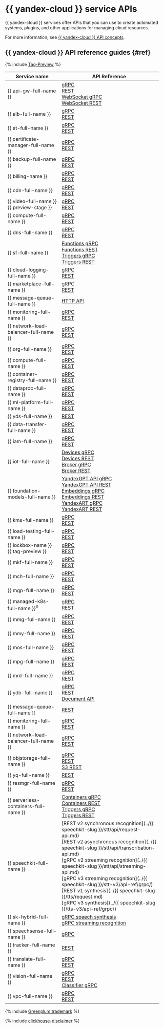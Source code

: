 # {{ yandex-cloud }} service APIs

{{ yandex-cloud }} services offer APIs that you can use to create automated systems, plugins, and other applications for managing cloud resources.

For more information, see [{{ yandex-cloud }} API concepts](../api-design-guide/).

## {{ yandex-cloud }} API reference guides {#ref}

{% include [Tag-Preview](../_includes/tag-preview.md) %}


| Service name | API Reference |
| ---------------- | --------------- |
| {{ api-gw-full-name }}                  | [gRPC](../api-gateway/apigateway/api-ref/grpc/)<br>[REST](../api-gateway/apigateway/api-ref/)<br>[WebSocket gRPC](../api-gateway/apigateway/websocket/api-ref/grpc/)<br>[WebSocket REST](../api-gateway/apigateway/websocket/api-ref/) |
| {{ alb-full-name }}                     | [gRPC](../application-load-balancer/api-ref/grpc/)<br>[REST](../application-load-balancer/api-ref/) |
| {{ at-full-name }}                      | [gRPC](../audit-trails/api-ref/grpc)<br>[REST](../audit-trails/api-ref/) |
| {{ certificate-manager-full-name }}     | [gRPC](../certificate-manager/api-ref/grpc/)<br>[REST](../certificate-manager/api-ref/) |
| {{ backup-full-name }}                  | [gRPC](../backup/backup/api-ref/grpc/)<br>[REST](../backup/backup/api-ref/) |
| {{ billing-name }}                      | [gRPC](../billing/api-ref/grpc/)<br>[REST](../billing/api-ref/) |
| {{ cdn-full-name }}                     | [gRPC](../cdn/api-ref/grpc/)<br>[REST](../cdn/api-ref/) |
| {{ video-full-name }} {{ preview-stage }} | [gRPC](../video/api-ref/grpc/)<br>[REST](../video/api-ref/) |
| {{ compute-full-name }}                 | [gRPC](../compute/api-ref/grpc)<br>[REST](../compute/api-ref/) |
| {{ dns-full-name }}                     | [gRPC](../dns/api-ref/grpc/)<br>[REST](../dns/api-ref/) |
| {{ sf-full-name }}                      | [Functions gRPC](../functions/functions/api-ref/grpc/)<br>[Functions REST](../functions/functions/api-ref/)<br>[Triggers gRPC](../functions/triggers/api-ref/grpc/)<br>[Triggers REST](../functions/triggers/api-ref/) |
| {{ cloud-logging-full-name }}           | [gRPC](../logging/api-ref/grpc/)<br>[REST](../logging/api-ref/) |
| {{ marketplace-full-name }}             | [gRPC](../marketplace/api-ref/grpc/)<br>[REST](../marketplace/api-ref/) |
| {{ message-queue-full-name }}           | [HTTP API](../message-queue/api-ref/) |
| {{ monitoring-full-name }}              | [gRPC](../monitoring/api-ref/api-ref-grpc/)<br>[REST](../monitoring/api-ref/) |
| {{ network-load-balancer-full-name }}   | [gRPC](../api-ref/grpc/)<br>[REST](../api-ref/) |
| {{ org-full-name }}                     | [gRPC](../organization/api-ref/grpc/)<br>[REST](../organization/api-ref/) |
| {{ compute-full-name }}                 | [gRPC](../compute/api-ref/grpc/)<br>[REST](../compute/api-ref/) |
| {{ container-registry-full-name }}      | [gRPC](../container-registry/api-ref/grpc/)<br>[REST](../container-registry/api-ref/) |
| {{ dataproc-full-name }}                | [gRPC](../data-proc/api-ref/grpc/)<br>[REST](../data-proc/api-ref/) |
| {{ ml-platform-full-name }}             | [gRPC](../datasphere/api-ref/grpc/)<br>[REST](../datasphere/api-ref/) |
| {{ yds-full-name }}                     | [REST](../data-streams/kinesisapi/api-ref.md) |
| {{ data-transfer-full-name }}           | [gRPC](../data-transfer/api-ref/grpc/)<br>[REST](../data-transfer/api-ref/) |
| {{ iam-full-name }}                     | [gRPC](../iam/api-ref/grpc/)<br>[REST](../iam/api-ref/) |
| {{ iot-full-name }}                     | [Devices gRPC](../iot-core/api-ref/grpc/)<br>[Devices REST](../iot-core/api-ref/)<br>[Broker gRPC](../iot-core/broker/api-ref/grpc/)<br>[Broker REST](../iot-core/broker/api-ref/) |
| {{ foundation-models-full-name }}                   | [YandexGPT API gRPC](../foundation-models/text-generation/api-ref/grpc/)<br>[YandexGPT API REST](../foundation-models/text-generation/api-ref/)<br>[Embeddings gRPC](../foundation-models/embeddings/api-ref/grpc/)<br>[Embeddings REST](../foundation-models/embeddings/api-ref/)<br>[YandexART gRPC](../foundation-models/image-generation/api-ref/grpc/)<br>[YandexART REST](../foundation-models/image-generation/api-ref/) |
| {{ kms-full-name }}                     | [gRPC](../kms/api-ref/grpc/)<br>[REST](../kms/api-ref/) |
| {{ load-testing-full-name }}            | [gRPC](../load-testing/user/api-ref/grpc/)<br>[REST](../load-testing/user/api-ref/) |
| {{ lockbox-name }} {{ tag-preview }} | [gRPC](../lockbox/api-ref/grpc/)<br>[REST](../lockbox/api-ref/) |
| {{ mkf-full-name }}                     | [gRPC](../managed-kafka/api-ref/grpc/)<br>[REST](../managed-kafka/api-ref/) |
| {{ mch-full-name }}                     | [gRPC](../managed-clickhouse/api-ref/grpc/)<br>[REST](../managed-clickhouse/api-ref/) |
| {{ mgp-full-name }}                     | [gRPC](../managed-greenplum/api-ref/grpc/)<br>[REST](../managed-greenplum/api-ref/) |
| {{ managed-k8s-full-name }}<sup>®</sup> | [gRPC](../managed-kubernetes/api-ref/grpc/)<br>[REST](../managed-kubernetes/api-ref/) |
| {{ mmg-full-name }}                     | [gRPC](../managed-mongodb/api-ref/grpc/)<br>[REST](../managed-mongodb/api-ref/) |
| {{ mmy-full-name }}                     | [gRPC](../managed-mysql/api-ref/grpc/)<br>[REST](../managed-mysql/api-ref/) |
| {{ mos-full-name }}                     | [gRPC](../managed-opensearch/api-ref/grpc/)<br>[REST](../managed-opensearch/api-ref/) |
| {{ mpg-full-name }}                     | [gRPC](../managed-postgresql/api-ref/grpc/)<br>[REST](../managed-postgresql/api-ref/) |
| {{ mrd-full-name }}                     | [gRPC](../managed-redis/api-ref/grpc/)<br>[REST](../managed-redis/api-ref/) |
| {{ ydb-full-name }}                     | [gRPC](../ydb/api-ref/grpc/)<br>[REST](../ydb/api-ref/)<br>[Document API](../ydb/docapi/api-ref/) |
| {{ message-queue-full-name }}           | [REST](../message-queue/api-ref/) |
| {{ monitoring-full-name }}              | [gRPC](../monitoring/api-ref/api-ref-grpc/)<br>[REST](../monitoring/api-ref/) |
| {{ network-load-balancer-full-name }}   | [gRPC](../network-load-balancer/api-ref/grpc/)<br>[REST](../network-load-balancer/api-ref/) |
| {{ objstorage-full-name }}              | [gRPC](../storage/api-ref/grpc/)<br>[REST](../storage/api-ref/)<br>[S3 REST](../storage/s3/) |
| {{ yq-full-name }}                      | [REST](../query/api/) |
| {{ resmgr-full-name }}                  | [gRPC](../resource-manager/api-ref/grpc/)<br>[REST](../resource-manager/api-ref/) |
| {{ serverless-containers-full-name }}   | [Containers gRPC](../serverless-containers/containers/api-ref/grpc/)<br>[Containers REST](../serverless-containers/containers/api-ref/)<br>[Triggers gRPC](../serverless-containers/triggers/api-ref/grpc/)<br>[Triggers REST](../serverless-containers/triggers/api-ref/) |
| {{ speechkit-full-name }}               | [REST v2 synchronous recognition](../{{ speechkit-slug }}/stt/api/request-api.md)<br>[REST v2 asynchronous recognition](../{{ speechkit-slug }}/stt/api/transcribation-api.md)<br>[gRPC v2 streaming recognition](../{{ speechkit-slug }}/stt/api/streaming-api.md)<br>[gRPC v3 streaming recognition](../{{ speechkit-slug }}/stt-v3/api-ref/grpc/)<br>[REST v1 synthesis](../{{ speechkit-slug }}/tts/request.md)<br>[gRPC v3 synthesis](../{{ speechkit-slug }}/tts-v3/api-ref/grpc/) |
| {{ sk-hybrid-full-name }}               | [gRPC speech synthesis](../speechkit-hybrid/api-ref/tts/v3/grpc/)<br>[gRPC streaming recognition](../speechkit-hybrid/api-ref/stt/v3/grpc/) |
| {{ speechsense-full-name }}             | [gRPC](../speechsense/api-ref/grpc/) |
| {{ tracker-full-name }}                 | [REST](../tracker/about-api.md) |
| {{ translate-full-name }}               | [gRPC](../translate/api-ref/grpc/)<br>[REST](../translate/api-ref/) |
| {{ vision-full-name }}                  | [gRPC](../vision/api-ref/grpc/)<br>[REST](../vision/api-ref/Vision)<br>[Classifier gRPC](../vision/classifier/api-ref/grpc/) |
| {{ vpc-full-name }}                     | [gRPC](../vpc/api-ref/grpc/)<br>[REST](../vpc/api-ref/) |


{% include [Greenplum trademark](../_includes/mdb/mgp/trademark.md) %}


{% include [clickhouse-disclaimer](../_includes/clickhouse-disclaimer.md) %}